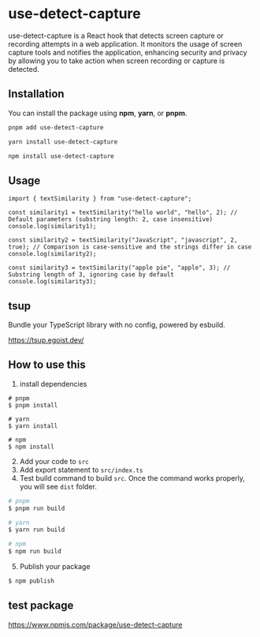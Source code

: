 # **use-detect-capture**

use-detect-capture is a React hook that detects screen capture or recording attempts in a web application. It monitors the usage of screen capture tools and notifies the application, enhancing security and privacy by allowing you to take action when screen recording or capture is detected.

## Installation

You can install the package using **npm**, **yarn**, or **pnpm**.

```bash
pnpm add use-detect-capture

yarn install use-detect-capture

npm install use-detect-capture
```

## Usage

```tsx
import { textSimilarity } from "use-detect-capture";

const similarity1 = textSimilarity("hello world", "hello", 2); // Default parameters (substring length: 2, case insensitive)
console.log(similarity1);

const similarity2 = textSimilarity("JavaScript", "javascript", 2, true); // Comparison is case-sensitive and the strings differ in case
console.log(similarity2);

const similarity3 = textSimilarity("apple pie", "apple", 3); // Substring length of 3, ignoring case by default
console.log(similarity3);
```

## tsup

Bundle your TypeScript library with no config, powered by esbuild.

https://tsup.egoist.dev/

## How to use this

1. install dependencies

```
# pnpm
$ pnpm install

# yarn
$ yarn install

# npm
$ npm install
```

2. Add your code to `src`
3. Add export statement to `src/index.ts`
4. Test build command to build `src`.
   Once the command works properly, you will see `dist` folder.

```zsh
# pnpm
$ pnpm run build

# yarn
$ yarn run build

# npm
$ npm run build
```

5. Publish your package

```zsh
$ npm publish
```

## test package

https://www.npmjs.com/package/use-detect-capture
